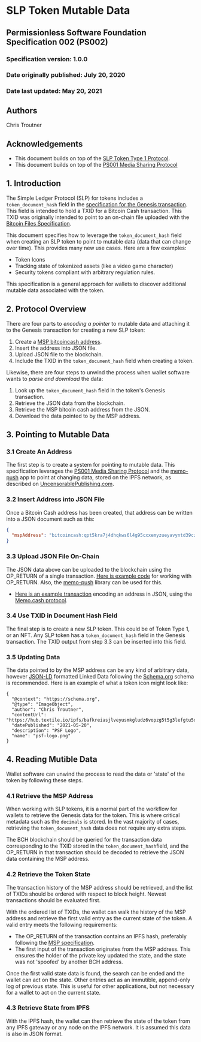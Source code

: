 # SLP Token Mutable Data

## Permissionless Software Foundation Specification 002 (PS002)

### Specification version: 1.0.0

### Date originally published: July 20, 2020

### Date last updated: May 20, 2021

## Authors

Chris Troutner

## Acknowledgements

- This document builds on top of the [SLP Token Type 1 Protocol](https://github.com/simpleledger/slp-specifications/blob/master/slp-token-type-1.md).
- This document builds on top of the [PS001 Media Sharing Protocol](./ps001-media-sharing.md)

## 1. Introduction

The Simple Ledger Protocol (SLP) for tokens includes a `token_document_hash` field in the [specification for the Genesis transaction](https://github.com/simpleledger/slp-specifications/blob/master/slp-token-type-1.md#genesis---token-genesis-transaction). This field is intended to hold a TXID for a Bitcoin Cash transaction. This TXID was originally intended to point to an on-chain file uploaded with the [Bitcoin Files Specification](https://github.com/simpleledger/slp-specifications/blob/master/bitcoinfiles.md).

This document specifies how to leverage the `token_document_hash` field when creating an SLP token to point to mutable data (data that can change over time). This provides many new use cases. Here are a few examples:

- Token Icons
- Tracking state of tokenized assets (like a video game character)
- Security tokens compliant with arbitrary regulation rules.

This specification is a general approach for wallets to discover additional mutable data associated with the token.

## 2. Protocol Overview

There are four parts to _encoding a pointer_ to mutable data and attaching it to the Genesis transaction for creating a new SLP token:

1. Create a [MSP bitcoincash address](./ps001-media-sharing.md).
2. Insert the address into JSON file.
3. Upload JSON file to the blockchain.
4. Include the TXID in the `token_document_hash` field when creating a token.

Likewise, there are four steps to unwind the process when wallet software wants to _parse and download_ the data:

1. Look up the `token_document_hash` field in the token's Genesis transaction.
2. Retrieve the JSON data from the blockchain.
3. Retrieve the MSP bitcoin cash address from the JSON.
4. Download the data pointed to by the MSP address.

## 3. Pointing to Mutable Data

### 3.1 Create An Address

The first step is to create a system for pointing to mutable data. This specification leverages the [PS001 Media Sharing Protocol](./ps001-media-sharing.md) and the [memo-push](https://github.com/christroutner/memo-push) app to point at changing data, stored on the IPFS network, as described on [UncensorablePublishing.com](https://uncensorablepublishing.com/).

### 3.2 Insert Address into JSON File

Once a Bitcoin Cash address has been created, that address can be written into a JSON document such as this:

```json
{
  "mspAddress": "bitcoincash:qpt5kra7j4dhqkws6l4g95cxxemyzueyavyntd39cz"
}
```

### 3.3 Upload JSON File On-Chain

The JSON data above can be uploaded to the blockchain using the OP_RETURN of a single transaction. [Here is example code](https://github.com/Permissionless-Software-Foundation/bch-js-examples/tree/master/low-level/op-return) for working with OP_RETURN. Also, the [memo-push](https://github.com/christroutner/memo-push) library can be used for this.

- [Here is an example transaction](https://explorer.bitcoin.com/bch/tx/4b7d5eb0d27157c2862e0d507f6ea9438fa94230999690233610cc20d9b584f7) encoding an address in JSON, using the [Memo.cash protocol](https://memo.cash/protocol).

### 3.4 Use TXID in Document Hash Field

The final step is to create a new SLP token. This could be of Token Type 1, or an NFT. Any SLP token has a `token_document_hash` field in the Genesis transaction. The TXID output from step 3.3 can be inserted into this field.

### 3.5 Updating Data

The data pointed to by the MSP address can be any kind of arbitrary data, however [JSON-LD](https://json-ld.org/) formatted Linked Data following the [Schema.org](https://schema.org/) schema is recommended. Here is an example of what a token icon might look like:

```
{
  "@context": "https://schema.org",
  "@type": "ImageObject",
  "author": "Chris Troutner",
  "contentUrl": "https://hub.textile.io/ipfs/bafkreiasjlveyusmkgludz6vopzg5t5g3lefgtu5oudoawjrcttmgwjea4",
  "datePublished": "2021-05-20",
  "description": "PSF Logo",
  "name": "psf-logo.png"
}
```

## 4. Reading Mutible Data

Wallet software can unwind the process to read the data or 'state' of the token by following these steps.

### 4.1 Retrieve the MSP Address

When working with SLP tokens, it is a normal part of the workflow for wallets to retrieve the Genesis data for the token. This is where critical metadata such as the `decimals` is stored. In the vast majority of cases, retrieving the `token_document_hash` data does not require any extra steps.

The BCH blockchain should be queried for the transaction data corresponding to the TXID stored in the `token_document_hash`field, and the OP_RETURN in that transaction should be decoded to retrieve the JSON data containing the MSP address.

### 4.2 Retrieve the Token State

The transaction history of the MSP address should be retrieved, and the list of TXIDs should be ordered with respect to block height. Newest transactions should be evaluated first.

With the ordered list of TXIDs, the wallet can walk the history of the MSP address and retrieve the first valid entry as the current state of the token. A valid entry meets the following requirements:

- The OP_RETURN of the transaction contains an IPFS hash, preferably following the [MSP specification](./ps001-media-sharing.md).
- The first input of the transaction originates from the MSP address. This ensures the holder of the private key updated the state, and the state was not 'spoofed' by another BCH address.

Once the first valid state data is found, the search can be ended and the wallet can act on the state. Other entries act as an immutible, append-only log of previous state. This is useful for other applications, but not necessary for a wallet to act on the current state.

### 4.3 Retrieve State from IPFS

With the IPFS hash, the wallet can then retrieve the state of the token from any IPFS gateway or any node on the IPFS network. It is assumed this data is also in JSON format.
